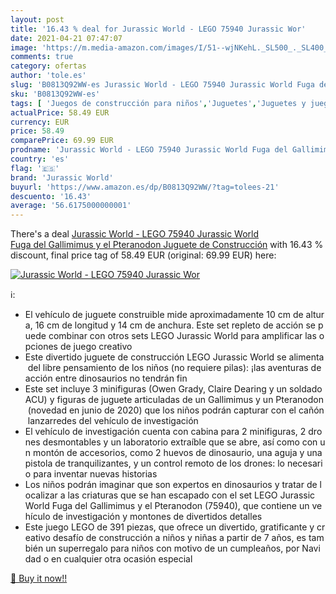 ```yaml
---
layout: post
title: '16.43 % deal for Jurassic World - LEGO 75940 Jurassic Wor'
date: 2021-04-21 07:47:07
image: 'https://m.media-amazon.com/images/I/51--wjNKehL._SL500_._SL400_.jpg'
comments: true
category: ofertas
author: 'tole.es'
slug: 'B0813Q92WW-es Jurassic World - LEGO 75940 Jurassic World Fuga del...'
sku: 'B0813Q92WW-es'
tags: [ 'Juegos de construcción para niños','Juguetes','Juguetes y juegos','jurassic world','lego', ]
actualPrice: 58.49 EUR
currency: EUR
price: 58.49
comparePrice: 69.99 EUR
prodname: 'Jurassic World - LEGO 75940 Jurassic World Fuga del Gallimimus y el Pteranodon  Juguete de Construcción'
country: 'es'
flag: '🇪🇸'
brand: 'Jurassic World'
buyurl: 'https://www.amazon.es/dp/B0813Q92WW/?tag=tolees-21'
descuento: '16.43'
average: '56.6175000000001'
---
```


There's a deal [Jurassic World - LEGO 75940 Jurassic World Fuga del Gallimimus y el Pteranodon  Juguete de Construcción](https://www.amazon.es/dp/B0813Q92WW/?tag=tolees-21)  with  16.43 % discount, final price tag of  58.49 EUR (original: 69.99 EUR) here:

[![Jurassic World - LEGO 75940 Jurassic Wor](https://m.media-amazon.com/images/I/51--wjNKehL._SL500_._SL400_.jpg)](https://www.amazon.es/dp/B0813Q92WW/?tag=tolees-21)

ℹ️:

- El vehículo de juguete construible mide aproximadamente 10 cm de altura, 16 cm de longitud y 14 cm de anchura. Este set repleto de acción se puede combinar con otros sets LEGO Jurassic World para amplificar las opciones de juego creativo
- Este divertido juguete de construcción LEGO Jurassic World se alimenta del libre pensamiento de los niños (no requiere pilas): ¡las aventuras de acción entre dinosaurios no tendrán fin
- Este set incluye 3 minifiguras (Owen Grady, Claire Dearing y un soldado ACU) y figuras de juguete articuladas de un Gallimimus y un Pteranodon (novedad en junio de 2020) que los niños podrán capturar con el cañón lanzarredes del vehículo de investigación
- El vehículo de investigación cuenta con cabina para 2 minifiguras, 2 drones desmontables y un laboratorio extraíble que se abre, así como con un montón de accesorios, como 2 huevos de dinosaurio, una aguja y una pistola de tranquilizantes, y un control remoto de los drones: lo necesario para inventar nuevas historias
- Los niños podrán imaginar que son expertos en dinosaurios y tratar de localizar a las criaturas que se han escapado con el set LEGO Jurassic World Fuga del Gallimimus y el Pteranodon (75940), que contiene un vehículo de investigación y montones de divertidos detalles
- Este juego LEGO de 391 piezas, que ofrece un divertido, gratificante y creativo desafío de construcción a niños y niñas a partir de 7 años, es también un superregalo para niños con motivo de un cumpleaños, por Navidad o en cualquier otra ocasión especial

[🛒 Buy it now!!](https://www.amazon.es/dp/B0813Q92WW/?tag=tolees-21)
